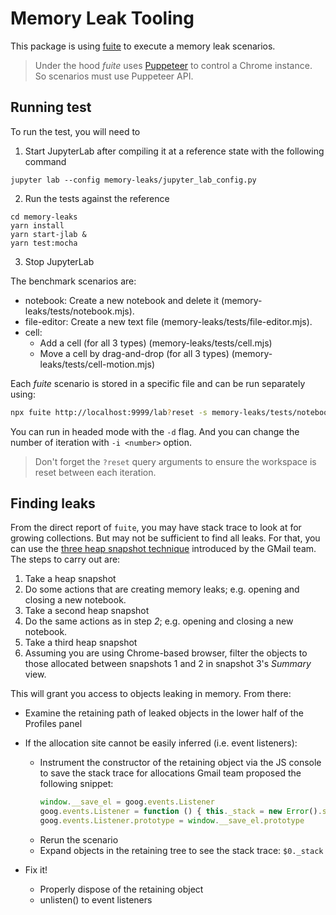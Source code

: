 # Memory Leak Tooling

This package is using [fuite](https://github.com/nolanlawson/fuite) to execute a memory leak scenarios.

> Under the hood _fuite_ uses [Puppeteer](https://pptr.dev/) to control a Chrome instance. So scenarios must use Puppeteer API.

## Running test

To run the test, you will need to

1. Start JupyterLab after compiling it at a reference state with the following command

```
jupyter lab --config memory-leaks/jupyter_lab_config.py
```

2. Run the tests against the reference

```
cd memory-leaks
yarn install
yarn start-jlab &
yarn test:mocha
```

3. Stop JupyterLab

The benchmark scenarios are:

- notebook: Create a new notebook and delete it (memory-leaks/tests/notebook.mjs).
- file-editor: Create a new text file (memory-leaks/tests/file-editor.mjs).
- cell:
  - Add a cell (for all 3 types) (memory-leaks/tests/cell.mjs)
  - Move a cell by drag-and-drop (for all 3 types) (memory-leaks/tests/cell-motion.mjs)

Each _fuite_ scenario is stored in a specific file and can be run separately
using:

```sh
npx fuite http://localhost:9999/lab?reset -s memory-leaks/tests/notebook.mjs
```

You can run in headed mode with the `-d` flag. And you can change the number
of iteration with `-i <number>` option.

> Don't forget the `?reset` query arguments to ensure the workspace is reset between each iteration.

## Finding leaks

From the direct report of `fuite`, you may have stack trace to look at for growing collections. But
may not be sufficient to find all leaks. For that, you can use the 
[three heap snapshot technique](https://docs.google.com/presentation/d/1wUVmf78gG-ra5aOxvTfYdiLkdGaR9OhXRnOlIcEmu2s)
introduced by the GMail team. The steps to carry out are:

1. Take a heap snapshot
2. Do some actions that are creating memory leaks; e.g. opening and closing a new notebook.
3. Take a second heap snapshot
4. Do the same actions as in step _2_; e.g. opening and closing a new notebook.
5. Take a third heap snapshot
6. Assuming you are using Chrome-based browser, filter the objects to those allocated between
   snapshots 1 and 2 in snapshot 3's _Summary_ view.

This will grant you access to objects leaking in memory. From there:

- Examine the retaining path of leaked objects in the lower half of the Profiles panel

- If the allocation site cannot be easily inferred (i.e. event listeners):
  - Instrument the constructor of the retaining object via the JS console to save the stack trace for allocations
    Gmail team proposed the following snippet:
    ```js
    window.__save_el = goog.events.Listener
    goog.events.Listener = function () { this._stack = new Error().stack;}
    goog.events.Listener.prototype = window.__save_el.prototype
    ```
  - Rerun the scenario
  - Expand objects in the retaining tree to see the stack trace: `$0._stack`

- Fix it!
  - Properly dispose of the retaining object
  - unlisten() to event listeners
